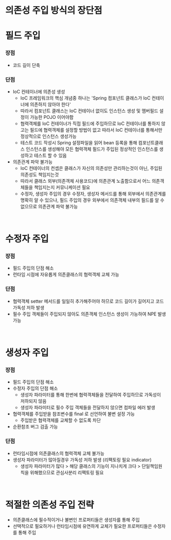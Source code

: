 # 의존성 주입 방식의 장단점
# 필드 주입
### 장점
* 코드 길이 단축

### 단점
* IoC 컨테이너에 의존성 생성
	* IoC 프레임워크의 핵심 개념중 하나는 'Spring 컴포넌트 클래스가 IoC 컨테이너에 의존하지 않아야 한다'
	* 따라서 컴포넌트 클래스는 IoC 컨테이너 없이도 인스턴스 생성 및 멤버필드 설정이 가능한 POJO 이어야함
	* 협력객체를 IoC 컨테이너가 직접 필드에 주입하므로 IoC 컨테이너를 통하지 않고는 필드에 협력객체를 설정할 방법이 없고 따라서 IoC 컨테이너를 통해서만 정상적으로 인스턴스 생성가능
	* 테스트 코드 작성시 Spring 설정파일을 읽어 bean 등록을 통해 컴포넌트클래스 인스턴스를 생성해야 모든 협력객체 필드가 주입된 정상적인 인스턴스를 생성하고 테스트 할 수 있음
* 의존관계 파악 불가능
	* IoC 컨테이너의 컨셉은 클래스가 자신의 의존성만 관리하는것이 아닌, 주입된 의존성도 책임지는것
	* 따라서 클래스 외부(의존객체 사용코드)에 의존관계 노출함으로서 어느 의존객체들을 책임지는지 커뮤니케이션 필요
	* 수정자, 생성자 주입의 경우 수정자, 생성자 메서드를 통해 외부에서 의존관계를 명확히 알 수 있으나, 필드 주입의 경우 외부에서 의존객체 내부의 필드를 알 수 없으므로 의존관계 파악 불가능

<br>

# 수정자 주입
### 장점
* 필드 주입의 단점 해소
* 런타임 시점에 자유롭게 의존클래스의 협력객체 교체 가능

### 단점
* 협력객체 setter 메서드를 일일히 추가해주어야 하므로 코드 길이가 길어지고 코드 가독성 저하 발생
* 필수 주입 객체들이 주입되지 않아도 의존객체 인스턴스 생성이 가능하여 NPE 발생 가능

<br>

# 생성자 주입
### 장점
* 필드 주입의 단점 해소
* 수정자 주입의 단점 해소
	* 생성자 파라미터를 통해 한번에 협력객체들을 전달하여 주입하므로 가독성이 저하되지 않음
	* 생성자 파라미터로 필수 주입 객체들을 전달하지 않으면 컴파일 에러 발생
* 협력객체를 주입받을 참조변수를 final 로 선언하여 불변 설정 가능
	* 주입받은 협력객체를 교체할 수 없도록 차단
* 순환참조 버그 검출 가능

### 단점
* 런타임시점에 의존클래스의 협력객체 교체 불가능
* 생성자 파라미터가 많아질경우 가독성 저하 발생 (리팩토링 필요 indicator)
	* 생성자 파라미터가 많다 > 해당 클래스의 기능이 지나치게 크다 > 단일책임원칙을 위해했으므로 관심사분리 리팩토링 필요

<br>
	
# 적절한 의존성 주입 전략
* 의존클래스에 필수적이거나 불변인 프로퍼티들은 생성자를 통해 주입
* 선택적으로 필요하거나 런타임시점에 유연하게 교체가 필요한 프로퍼티들은 수정자를 통해 주입